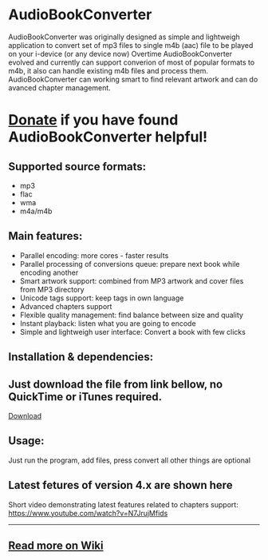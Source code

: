 AudioBookConverter
===============
AudioBookConverter was originally designed as simple and lightweigh application to convert set of mp3 files to single m4b (aac) file to be played on your i-device (or any device now)
Overtime AudioBookConverter evolved and currently can support converion of most of popular formats to m4b, it also can handle existing m4b files and process them. AudioBookConverter can working smart to find relevant artwork and can do avanced chapter management.


<a href="https://paypal.me/pools/c/8l28GKocaS">Donate</a> if you have found AudioBookConverter helpful!
======


Supported source formats:
-----
* mp3
* flac
* wma
* m4a/m4b

Main features:
-----
* Parallel encoding: more cores - faster results
* Parallel processing of conversions queue: prepare next book while encoding another
* Smart artwork support: combined from MP3 artwork and cover files from MP3 directory
* Unicode tags support: keep tags in own language
* Advanced chapters support
* Flexible quality management: find balance between size and quality
* Instant playback: listen what you are going to encode
* Simple and lightweigh user interface: Convert a book with few clicks

Installation & dependencies:
-----
Just download the file from link bellow, no QuickTime or iTunes required.
-----
<a href="https://github.com/yermak/AudioBookConverter/releases/latest">Download</a>

Usage:
-----
Just run the program, add files, press convert all other things are optional


Latest fetures of version 4.x are shown here
-------------
Short video demonstrating latest features related to chapters support: https://www.youtube.com/watch?v=N7JrujMfids 

--------------
<a href="https://github.com/yermak/AudioBookConverter/wiki/Home">Read more on Wiki</a>
--------------

